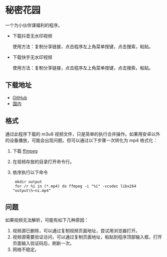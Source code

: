 # 秘密花园

一个为小伙伴谋福利的程序。

- 下载抖音无水印视频

    使用方法：复制分享链接，点击程序左上角菜单按键，点击搜索，粘贴。

- 下载快手无水印视频

    使用方法：复制分享链接，点击程序左上角菜单按键，点击搜索，粘贴。

## 下载地址

- [GitHub](https://github.com/grandiloquent/91porn-client/releases)
- [国内](https://lucidu.cn/api/obs/HuaYuan.apk)

## 格式

通过此程序下载的 m3u8 视频文件，只是简单的执行合并操作。如果用安卓以外的设备播放，可能会出现问题。但可以通过以下步骤一次转化为 mp4 格式化：
1. 下载  [ffmpeg](https://github.com/BtbN/FFmpeg-Builds/releases/tag/latest)
2. 在视频存放的目录打开命令行。
3. 依序执行以下命令

        mkdir output
        for /r %i in (*.mp4) do ffmpeg -i "%i" -vcodec libx264 "output\%~ni.mp4"

## 问题

如果视频无法解析，可能有如下几种原因：

1. 视频源已删除，可以通过复制视频页面地址，尝试用浏览器打开。
2. 视频源需要验证访问，可以通过复制页面地址，粘贴到程序顶部输入框，打开页面输入验证码后，刷新一次。
3. 网络不稳定。
